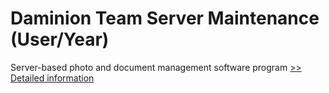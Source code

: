 # Daminion Team Server Maintenance (User/Year)
Server-based photo and document management software program
[>> Detailed information](https://secure.shareit.com/shareit/product.html?productid=300648668&affiliateid=200057808)